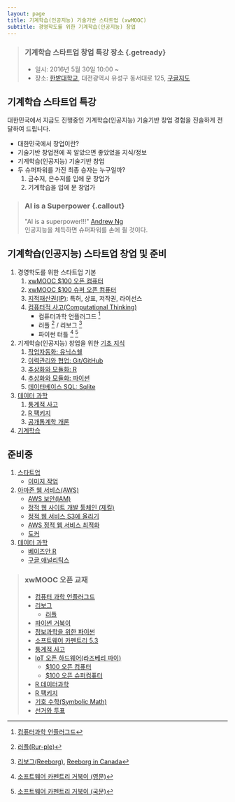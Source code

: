 ```yaml
---
layout: page
title: 기계학습(인공지능) 기술기반 스타트업 (xwMOOC)
subtitle: 경영학도를 위한 기계학습(인공지능) 창업 
---
```


> ### 기계학습 스타트업 창업 특강 장소 {.getready}
>
> * 일시: 2016년 5월 30일 10:00 ~
> * 장소: [한밭대학교](http://www.hanbat.ac.kr/), 대전광역시 유성구 동서대로 125, <a href="http://maps.google.com/> maps?q=36.3508036,127.2984221">구글지도</a>

## 기계학습 스타트업 특강

대한민국에서 지금도 진행중인 기계학습(인공지능) 기술기반 창업 경험을 진솔하게 전달하여 드립니다.

* 대한민국에서 창업이란?
* 기술기반 창업전에 꼭 알았으면 좋았었을 지식/정보
* 기계학습(인공지능) 기술기반 창업
* 두 슈퍼파워를 가진 최종 승자는 누구일까?
    1. 금수저, 은수저를 입에 문 창업가
    1. 기계학습을 입에 문 창업가

> ### AI is a Superpower {.callout}
>
> "AI is a superpower!!!" [Andrew Ng](https://twitter.com/andrewyng/status/728986380638916609)  
> 인공지능을 체득하면 슈퍼파워를 손에 쥘 것이다.

## 기계학습(인공지능) 스타트업 창업 및 준비

1. 경영학도를 위한 스타트업 기본
    1. [xwMOOC $100 오픈 컴퓨터](http://computer.xwmooc.org/)
    1. [xwMOOC $100 슈퍼 오픈 컴퓨터](http://computers.xwmooc.org/)
    1. [지적재산권(IP)](http://statkclee.github.io/open-source-for-business/): 특허, 상표, 저작권, 라이선스
    1. [컴퓨터적 사고(Computational Thinking)](http://statkclee.github.io/dreamtalk/)
         - 컴퓨터과학 언플러그드 [^1]
         - 러플 [^2] / 리보그 [^3]
         - 파이썬 터틀 [^4] [^5]
1. 기계학습(인공지능) 창업을 위한 [기초 지식](http://swcarpentry.xwmooc.org/)
    1. [작업자동화: 유닉스쉘](http://statkclee.github.io/shell-novice/index-kr.html)
    1. [이력관리와 협업: Git/GitHub](http://statkclee.github.io/git-novice/index-kr.html)
    1. [추상화와 모듈화: R](http://statkclee.github.io/r-novice-inflammation/index-kr.html)
    1. [추상화와 모듈화: 파이썬](http://statkclee.github.io/python-novice-inflammation/index-kr.html)
    1. [데이터베이스 SQL: Sqlite](http://statkclee.github.io/sql-novice-survey/index-kr.html)
1. [데이터 과학](http://data-science.xwmooc.org/)
    1. [통계적 사고](http://think-stat.xwmooc.org/)
    1. [R 팩키지](http://r-pkgs.xwmooc.org/)
    1. [공개통계학 개론](https://github.com/statkclee/openintro-statistics)
1. [기계학습](http://statkclee.github.io/ml/)

## 준비중 

1.  [스타트업](startup.html)
    - [이미지 작업](edit-image.html)
1.  [아마존 웹 서비스(AWS)](aws.html)
    - [AWS 보안(IAM)](aws-iam.html)
    - [정적 웹 사이트 개발 툴체인 (제킬)](aws-jekyll-toolchain.html)
    - [정적 웹 서비스 S3에 올리기](aws-static-web-s3.html)    
    - [AWS 정적 웹 서비스 최적화](aws-static-web-optimization.html)
    - [도커](aws-docker.html)
1.  [데이터 과학](data-science.html)
    -  [베이즈안 R](bayesian-r.html)
    -  [구글 애널리틱스](data-science-ga.html)

[^1]: [컴퓨터과학 언플러그드](http://unplugged.xwmooc.org)
[^2]: [러플(Rur-ple)](http://rur-ple.xwmooc.org/)
[^3]: [리보그(Reeborg)](http://reeborg.xwmooc.org/), [Reeborg in Canada](http://reeborg.ca/docs/kr/)
[^4]: [소프트웨어 카펜트리 거북이 (영문)](http://swcarpentry.github.io/python-novice-turtles/)
[^5]: [소프트웨어 카펜트리 거북이 (국문)](http://swcarpentry.github.io/python-novice-turtles/index-kr.html)

> ### xwMOOC 오픈 교재
> 
> - [컴퓨터 과학 언플러그드](http://unplugged.xwmooc.org)  
> - [리보그](http://reeborg.xwmooc.org)  
>      - [러플](http://rur-ple.xwmooc.org)  
> - [파이썬 거북이](http://swcarpentry.github.io/python-novice-turtles/index-kr.html)  
> - [정보과학을 위한 파이썬](http://python.xwmooc.org)  
> - [소프트웨어 카펜트리 5.3](http://swcarpentry.xwmooc.org)
> - [통계적 사고](http://think-stat.xwmooc.org/)
> - [IoT 오픈 하드웨어(라즈베리 파이)](http://raspberry-pi.xwmooc.org/)
>     - [$100 오픈 컴퓨터](http://computer.xwmooc.org/)   
>     - [$100 오픈 슈퍼컴퓨터](http://computers.xwmooc.org/)
> - [R 데이터과학](http://data-science.xwmooc.org/)
> - [R 팩키지](http://r-pkgs.xwmooc.org/)
> - [기호 수학(Symbolic Math)](http://sympy.xwmooc.org/)
> - [선거와 투표](http://politics.xwmooc.org/)
